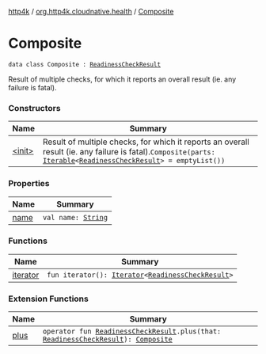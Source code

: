 [http4k](../../index.md) / [org.http4k.cloudnative.health](../index.md) / [Composite](./index.md)

# Composite

`data class Composite : `[`ReadinessCheckResult`](../-readiness-check-result/index.md)

Result of multiple checks, for which it reports an overall result (ie. any failure is fatal).

### Constructors

| Name | Summary |
|---|---|
| [&lt;init&gt;](-init-.md) | Result of multiple checks, for which it reports an overall result (ie. any failure is fatal).`Composite(parts: `[`Iterable`](https://kotlinlang.org/api/latest/jvm/stdlib/kotlin.collections/-iterable/index.html)`<`[`ReadinessCheckResult`](../-readiness-check-result/index.md)`> = emptyList())` |

### Properties

| Name | Summary |
|---|---|
| [name](name.md) | `val name: `[`String`](https://kotlinlang.org/api/latest/jvm/stdlib/kotlin/-string/index.html) |

### Functions

| Name | Summary |
|---|---|
| [iterator](iterator.md) | `fun iterator(): `[`Iterator`](https://kotlinlang.org/api/latest/jvm/stdlib/kotlin.collections/-iterator/index.html)`<`[`ReadinessCheckResult`](../-readiness-check-result/index.md)`>` |

### Extension Functions

| Name | Summary |
|---|---|
| [plus](../plus.md) | `operator fun `[`ReadinessCheckResult`](../-readiness-check-result/index.md)`.plus(that: `[`ReadinessCheckResult`](../-readiness-check-result/index.md)`): `[`Composite`](./index.md) |
